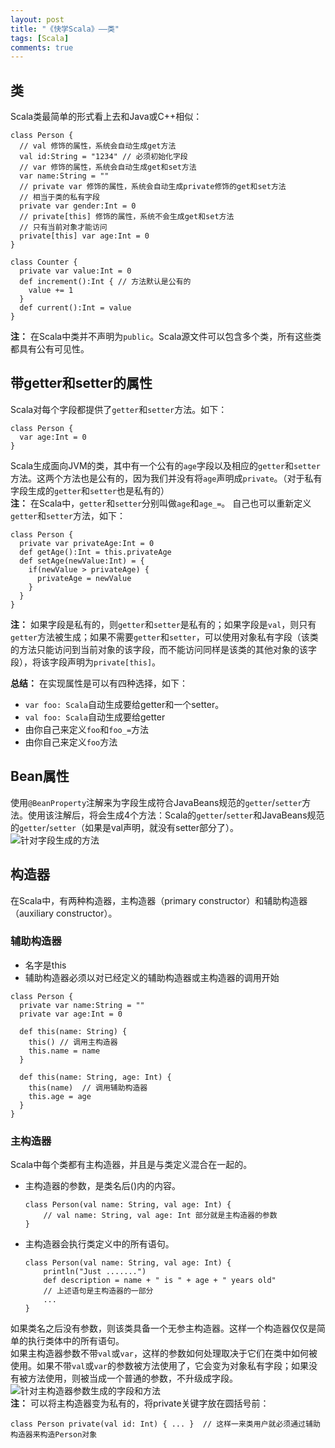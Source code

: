 ```yaml
---
layout: post
title: "《快学Scala》——类"
tags: [Scala]
comments: true
---
```


## 类     
Scala类最简单的形式看上去和Java或C++相似：    
```
class Person {
  // val 修饰的属性，系统会自动生成get方法
  val id:String = "1234" // 必须初始化字段
  // var 修饰的属性，系统会自动生成get和set方法
  var name:String = ""
  // private var 修饰的属性，系统会自动生成private修饰的get和set方法
  // 相当于类的私有字段
  private var gender:Int = 0
  // private[this] 修饰的属性，系统不会生成get和set方法
  // 只有当前对象才能访问
  private[this] var age:Int = 0
}

class Counter {
  private var value:Int = 0  
  def increment():Int { // 方法默认是公有的
    value += 1
  }
  def current():Int = value
}
```     

**注：** 在Scala中类并不声明为`public`。Scala源文件可以包含多个类，所有这些类都具有公有可见性。

## 带getter和setter的属性   
Scala对每个字段都提供了`getter`和`setter`方法。如下：     
```
class Person {
  var age:Int = 0
}
```

Scala生成面向JVM的类，其中有一个公有的`age`字段以及相应的`getter`和`setter`方法。这两个方法也是公有的，因为我们并没有将`age`声明成`private`。（对于私有字段生成的`getter`和`setter`也是私有的）    
**注：** 在Scala中，`getter`和`setter`分别叫做`age`和`age_=`。
自己也可以重新定义`getter`和`setter`方法，如下：
```
class Person {
  private var privateAge:Int = 0
  def getAge():Int = this.privateAge
  def setAge(newValue:Int) = {
    if(newValue > privateAge) {
      privateAge = newValue
    }
  }
}
```    

**注：** 如果字段是私有的，则`getter`和`setter`是私有的；如果字段是`val`，则只有`getter`方法被生成；如果不需要`getter`和`setter`，可以使用对象私有字段（该类的方法只能访问到当前对象的该字段，而不能访问同样是该类的其他对象的该字段），将该字段声明为`private[this]`。     

**总结：** 在实现属性是可以有四种选择，如下：      
- `var foo: Scala`自动生成要给getter和一个setter。
- `val foo: Scala`自动生成要给getter
- 由你自己来定义`foo`和`foo_=`方法
- 由你自己来定义`foo`方法    

## Bean属性    
使用`@BeanProperty`注解来为字段生成符合JavaBeans规范的`getter`/`setter`方法。使用该注解后，将会生成4个方法：Scala的`getter`/`setter`和JavaBeans规范的`getter`/`setter`（如果是val声明，就没有setter部分了）。     
![针对字段生成的方法](http://upload-images.jianshu.io/upload_images/104107-46d5d7c245de80c2.png?imageMogr2/auto-orient/strip%7CimageView2/2/w/1240)     

## 构造器    
在Scala中，有两种构造器，主构造器（primary constructor）和辅助构造器（auxiliary constructor）。

### 辅助构造器    
- 名字是this
- 辅助构造器必须以对已经定义的辅助构造器或主构造器的调用开始    

```
class Person {
  private var name:String = ""
  private var age:Int = 0

  def this(name: String) {
    this() // 调用主构造器
    this.name = name
  }

  def this(name: String, age: Int) {
    this(name)  // 调用辅助构造器
    this.age = age
  }
}
``` 

### 主构造器
Scala中每个类都有主构造器，并且是与类定义混合在一起的。     
- 主构造器的参数，是类名后()内的内容。
  ```
  class Person(val name: String, val age: Int) {
      // val name: String, val age: Int 部分就是主构造器的参数
  }
  ```
- 主构造器会执行类定义中的所有语句。
  ```
  class Person(val name: String, val age: Int) {
      println("Just .......")  
      def description = name + " is " + age + " years old"
      // 上述语句是主构造器的一部分
      ...
  }
  ```   

如果类名之后没有参数，则该类具备一个无参主构造器。这样一个构造器仅仅是简单的执行类体中的所有语句。    
如果主构造器参数不带`val`或`var`，这样的参数如何处理取决于它们在类中如何被使用。如果不带`val`或`var`的参数被方法使用了，它会变为对象私有字段；如果没有被方法使用，则被当成一个普通的参数，不升级成字段。    
![针对主构造器参数生成的字段和方法](http://upload-images.jianshu.io/upload_images/104107-451d69f80783df7d.png?imageMogr2/auto-orient/strip%7CimageView2/2/w/1240)        
**注：** 可以将主构造器变为私有的，将private关键字放在圆括号前：
```
class Person private(val id: Int) { ... }  // 这样一来类用户就必须通过辅助构造器来构造Person对象
```